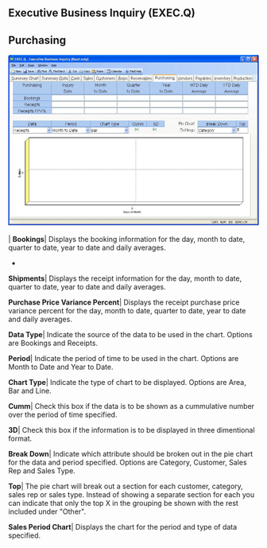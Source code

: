 ## Executive Business Inquiry (EXEC.Q)
<PageHeader />

## Purchasing

![](./EXEC-Q-8.jpg)

| **Bookings**|  Displays the booking information for the day, month to date,
quarter to date, year to date and daily averages.

-  
**Shipments**|  Displays the receipt information for the day, month to date,
quarter to date, year to date and daily averages.

**Purchase Price Variance Percent**|  Displays the receipt purchase price
variance percent for the day, month to date, quarter to date, year to date and
daily averages.

**Data Type**|  Indicate the source of the data to be used in the chart.
Options are Bookings and Receipts.

**Period**|  Indicate the period of time to be used in the chart. Options are
Month to Date and Year to Date.

**Chart Type**|  Indicate the type of chart to be displayed. Options are Area,
Bar and Line.

**Cumm**|  Check this box if the data is to be shown as a cummulative number
over the period of time specified.

**3D**|  Check this box if the information is to be displayed in three
dimentional format.

**Break Down**|  Indicate which attribute should be broken out in the pie
chart for the data and period specified. Options are Category, Customer, Sales
Rep and Sales Type.

**Top**|  The pie chart will break out a section for each customer, category,
sales rep or sales type. Instead of showing a separate section for each you
can indicate that only the top X in the grouping be shown with the rest
included under "Other".

**Sales Period Chart**|  Displays the chart for the period and type of data
specified.


<badge text= "Version 8.10.57 " vertical="middle" />

<PageFooter />
